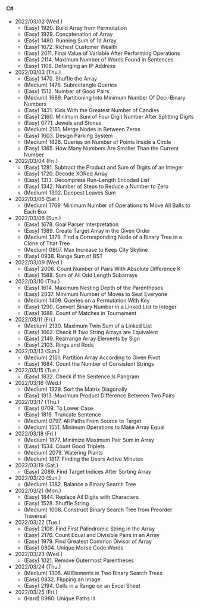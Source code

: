 #### C#

* 2022/03/02 (Wed.)
	* (Easy)   1920. Build Array from Permutation
	* (Easy)   1929. Concatenation of Array
	* (Easy)   1480. Running Sum of 1d Array
	* (Easy)   1672. Richest Customer Wealth
	* (Easy)   2011. Final Value of Variable After Performing Operations
	* (Easy)   2114. Maximum Number of Words Found in Sentences
	* (Easy)   1108. Defanging an IP Address
* 2022/03/03 (Thu.)
	* (Easy)   1470. Shuffle the Array
	* (Medium) 1476. Subrectangle Queries
	* (Easy)   1512. Number of Good Pairs
	* (Medium) 1689. Partitioning Into Minimum Number Of Deci-Binary Numbers
	* (Easy)   1431. Kids With the Greatest Number of Candies
	* (Easy)   2160. Minimum Sum of Four Digit Number After Splitting Digits
	* (Easy)   0771. Jewels and Stones
	* (Medium) 2181. Merge Nodes in Between Zeros
	* (Easy)   1603. Design Parking System
	* (Medium) 1828. Queries on Number of Points Inside a Circle
	* (Easy)   1365. How Many Numbers Are Smaller Than the Current Number
* 2022/03/04 (Fri.)
	* (Easy)   1281. Subtract the Product and Sum of Digits of an Integer
	* (Easy)   1720. Decode XORed Array
	* (Easy)   1313. Decompress Run-Length Encoded List
	* (Easy)   1342. Number of Steps to Reduce a Number to Zero
	* (Medium) 1302. Deepest Leaves Sum
* 2022/03/05 (Sat.)
	* (Medium) 1769. Minimum Number of Operations to Move All Balls to Each Box
* 2022/03/06 (Sun.)
	* (Easy)   1678. Goal Parser Interpretation
	* (Easy)   1389. Create Target Array in the Given Order
	* (Medium) 1379. Find a Corresponding Node of a Binary Tree in a Clone of That Tree
	* (Medium) 0807. Max Increase to Keep City Skyline
	* (Easy)   0938. Range Sum of BST
* 2022/03/09 (Wed.)
	* (Easy)   2006. Count Number of Pairs With Absolute Difference K
	* (Easy)   1588. Sum of All Odd Length Subarrays
* 2022/03/10 (Thu.)
	* (Easy)   1614. Maximum Nesting Depth of the Parentheses
	* (Easy)   2037. Minimum Number of Moves to Seat Everyone
	* (Medium) 1409. Queries on a Permutation With Key
	* (Easy)   1290. Convert Binary Number in a Linked List to Integer
	* (Easy)   1688. Count of Matches in Tournament
* 2022/03/11 (Fri.)
	* (Medium) 2130. Maximum Twin Sum of a Linked List
	* (Easy)   1662. Check If Two String Arrays are Equivalent
	* (Easy)   2149. Rearrange Array Elements by Sign
	* (Easy)   2103. Rings and Rods
* 2022/03/13 (Sun.)
	* (Medium) 2161. Partition Array According to Given Pivot
	* (Easy)   1684. Count the Number of Consistent Strings
* 2022/03/15 (Tue.)
	* (Easy)   1832. Check if the Sentence Is Pangram
* 2022/03/16 (Wed.)
	* (Medium) 1329. Sort the Matrix Diagonally
	* (Easy)   1913. Maximum Product Difference Between Two Pairs
* 2022/03/17 (Thu.)
	* (Easy)   0709. To Lower Case
	* (Easy)   1816. Truncate Sentence
	* (Medium) 0797. All Paths From Source to Target
	* (Medium) 1551. Minimum Operations to Make Array Equal
* 2022/03/18 (Fri.)
	* (Medium) 1877. Minimize Maximum Pair Sum in Array
	* (Easy)   1534. Count Good Triplets
	* (Medium) 2079. Watering Plants
	* (Medium) 1817. Finding the Users Active Minutes
* 2022/03/19 (Sat.)
	* (Easy)   2089. Find Target Indices After Sorting Array
* 2022/03/20 (Sun.)
	* (Medium) 1382. Balance a Binary Search Tree
* 2022/03/21 (Mon.)
	* (Easy)   1844. Replace All Digits with Characters
	* (Easy)   1528. Shuffle String
	* (Medium) 1008. Construct Binary Search Tree from Preorder Traversal
* 2022/03/22 (Tue.)
	* (Easy)   2108. Find First Palindromic String in the Array
	* (Easy)   2176. Count Equal and Divisible Pairs in an Array
	* (Easy)   1979. Find Greatest Common Divisor of Array
	* (Easy)   0804. Unique Morse Code Words
* 2022/03/23 (Wed.)
	* (Easy)   1021. Remove Outermost Parentheses
* 2022/03/24 (Thu.)
	* (Medium) 1305. All Elements in Two Binary Search Trees
	* (Easy)   0832. Flipping an Image
	* (Easy)   2194. Cells in a Range on an Excel Sheet
* 2022/03/25 (Fri.)
	* (Hard)  0980. Unique Paths III

